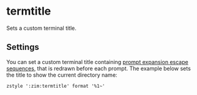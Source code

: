 termtitle
=========

Sets a custom terminal title.

Settings
--------

You can set a custom terminal title containing [prompt expansion escape sequences],
that is redrawn before each prompt. The example below sets the title to show the
current directory name:

    zstyle ':zim:termtitle' format '%1~'

[prompt expansion escape sequences]: http://zsh.sourceforge.net/Doc/Release/Prompt-Expansion.html#Simple-Prompt-Escapes
